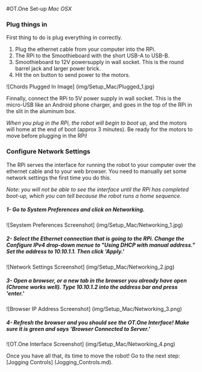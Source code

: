 #OT.One Set-up _Mac OSX_

### Plug things in

First thing to do is plug everything in correctly. 

1. Plug the ethernet cable from your computer into the RPi.
2. The RPi to the Smoothieboard with the short USB-A to USB-B.
3. Smoothieboard to 12V powersupply in wall socket. This is the round barrel jack and larger power brick.  
4. Hit the on button to send power to the motors.

![Chords Plugged In Image] (img/Setup_Mac/Plugged_1.jpg)

Finnally, connect the RPi to 5V power supply in wall socket. This is the micro-USB like an Android phone charger, and goes in the top of the RPi in the slit in the aluminum box. 

_When you plug in the RPi, the robot will begin to boot up,_ and the motors will home at the end of boot (approx 3 minutes). Be ready for the motors to move before plugging in the RPi!

### Configure Network Settings

The RPi serves the interface for running the robot to your computer over the ethernet cable and to your web browser. You need to manually set some network settings the first time you do this.

*Note: you will not be able to see the interface until the RPi has completed boot-up, which you can tell because the robot runs a home sequence.*

##### 1- Go to System Preferences and click on Networking. 

![Seystem Preferences Screenshot] (img/Setup_Mac/Networking_1.jpg)

##### 2- Select the Ethernet connection that is going to the RPi. Change the Configure IPv4 drop-down menue to "Using DHCP with manual address." Set the address to 10.10.1.1. Then click 'Apply.' 

![Network Settings Screenshot] (img/Setup_Mac/Networking_2.jpg)

##### 3- Open a browser, or a new tab in the browser you already have open (Chrome works well). Type 10.10.1.2 into the address bar and press 'enter.' 

![Browser IP Address Screenshot] (img/Setup_Mac/Networking_3.png)

##### 4- Refresh the browser and you should see the OT.One Interface! Make sure it is green and says 'Browser Connected to Server.' 

![OT.One Interface Screenshot] (img/Setup_Mac/Networking_4.png)

Once you have all that, its time to move the robot! Go to the next step: [Jogging Controls] (Jogging_Controls.md). 
